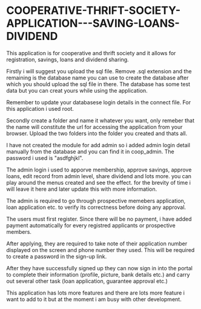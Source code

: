 # COOPERATIVE-THRIFT-SOCIETY-APPLICATION---SAVING-LOANS-DIVIDEND
This application is for cooperative and thrift society and it allows for registration, savings, loans and dividend sharing.

Firstly i will suggest you upload the sql file. Remove .sql extension and the remaining is the database name you can use to create the database after which you should upload the sql file in there. The database has some test data but you can creat yours while using the application.

Remember to update your databasese login details in the connect file. For this application i used root.

Secondly create a folder and name it whatever you want, only remeber that the name will constitute the url for accessing the application from your browser. Upload the two folders into the folder you created and thats all.

I have not created the module for add admin so i added admin login detail manually from the database and you can find it in coop_admin. The password i used is "asdfghjkl". 

The admin login i used to apporve membership, approve savings, approve loans, edit record from admin level, share dividend and lots more. you can play around the menus created and see the effect. for the brevity of time i will leave it here and later update this with more information.

The admin is required to go through prospective memebers application, loan application etc. to verify its correctness before doing any approval.

The users must first register. Since there will be no payment, i have added payment automatically for every registred applicants or prospective members.

After applying, they are required to take note of their application number displayed on the screen and phone number they used. This will be required to create a password in the sign-up link.

After they have successfully signed up they can now sign in into the portal to complete their information (profile, picture, bank details etc.)  and carry out several other task (loan application, guarantee approval etc.)

This application has lots more features and there are lots more feature i want to add to it but at the moment i am busy with other development.
